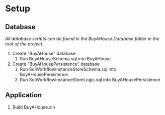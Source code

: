 Setup
=====

Database
--------

*All database scripts can be found in the BuyAHouse.Database folder in the root of the project.*

1. Create "BuyAHouse" database
	1. Run BuyAHouseSchema.sql into BuyAHouse
2. Create "BuyAHousePersistence" database
	1. Run SqlWorkflowInstanceStoreSchema.sql into BuyAHousePersistence
	2. Run SqlWorkflowInstanceStoreLogic.sql into BuyAHousePersistence

Application
-----------

1. Build BuyAHouse.sln